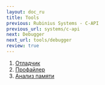 ```yaml
---
layout: doc_ru
title: Tools
previous: Rubinius Systems - C-API
previous_url: systems/c-api
next: Debugger
next_url: tools/debugger
review: true
---
```


1. [Отладчик](/doc/ru/tools/debugger/)
1. [Профайлер](/doc/ru/tools/profiler/)
1. [Анализ памяти](/doc/ru/tools/memory-analysis/)
